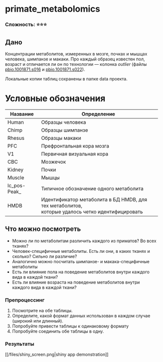 # primate_metabolomics

### Сложность: ⭐⭐⭐

## **Дано**

Концентрации метаболитов, измеренных в мозге, почках и мышцах человека, шимпанзе и макаки. Про каждый образец известен пол, возраст и отличается ли он по технологии — колонка *outlier* (файлы [pbio.1001871.s016](https://docs.google.com/spreadsheets/d/1FljSrt6Fc0xPZTpEvE3tadVf3rEeHFG0/edit?usp=sharing&ouid=102152803830635899757&rtpof=true&sd=true) и [pbio.1001871.s022](https://docs.google.com/spreadsheets/d/1D3rI5Pf1b2sgQl_eruNYJ3FVq4mInogk/edit?usp=share_link&ouid=102152803830635899757&rtpof=true&sd=true)).

Локальные копии таблиц сохранены в папке data проекта.

# Условные обозначения
|Название	|Определение|
| ------------- | ------------- |
|Human	|Образцы человека|
|Chimp	|Образцы шимпанзе|
|Rhesus	|Образцы макаки|
|PFC	|Префронтальная кора мозга|
|V1	|Первичная визуальная кора|
|CBC	|Мозжечок|
|Kidney	|Почки|
|Muscle	|Мышцы|
|lc_pos-Peak_	|Типичное обозначение одного метаболита|
|HMDB	|Идентификатор метаболита в БД HMDB, для тех метаболитов,<br />которые удалось четко идентифицировать|

## Что можно посмотреть

- Можно ли по метаболитам различить каждого из приматов? Во всех тканях?
- Человек-специфичные метаболиты. Есть ли они, в каких тканях и сколько? 
Сильно ли различие?
- Аналогично можно посчитать шимпанзе- и макака-специфичные метаболиты
- Есть ли влияние пола на поведение метаболитов внутри каждого вида в каждой ткани?
- Есть ли влияние возраста на поведение метаболитов внутри каждого вида в каждой ткани?

### Препроцессинг

1. Посмотрите на обе таблицы.
2. Определите, какой формат данных использован в каждом случае (широкий или длинный).
3. Попробуйте привести таблицы к одинаковому формату
4. Попробуйте соединить обе таблицы в одну.

### Результаты
[[/files/shiny_screen.png|shiny app demonstration]]